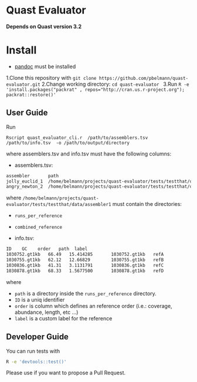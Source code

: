 # Quast Evaluator

**Depends on Quast version 3.2**

# Install

* [pandoc](http://pandoc.org/) must be installed 

1.Clone this repository with `git clone https://github.com/pbelmann/quast-evaluator.git`
2.Change working directory: `cd quast-evaluator ` 
3.Run `R -e 'install.packages("packrat" , repos="http://cran.us.r-project.org"); packrat::restore()'` 

## User Guide

Run 

`Rscript quast_evaluator_cli.r  /path/to/assemblers.tsv   /path/to/info.tsv  -o /path/to/output/directory`

where assemblers.tsv and info.tsv must have the following columns:

* assemblers.tsv:

~~~BASH
assembler       path
jolly_euclid_1  /home/belmann/projects/quast-evaluator/tests/testthat/data/assembler1
angry_newton_2  /home/belmann/projects/quast-evaluator/tests/testthat/data/assembler2
~~~

where `/home/belmann/projects/quast-evaluator/tests/testthat/data/assembler1` must contain the directories:

  * `runs_per_reference`
  * `combined_reference`

* info.tsv:

~~~BASH
ID    GC    order   path  label
1030752.gt1kb   66.49   15.414285       1030752.gt1kb   refA
1030755.gt1kb   62.12   12.66829        1030755.gt1kb   refB
1030836.gt1kb   41.31   3.1131791       1030836.gt1kb   refC
1030878.gt1kb   68.33   1.5677500       1030878.gt1kb   refD
~~~

where 
  * `path` is a directory inside the `runs_per_reference` directory.
  * `ID` is a uniq identifier
  * `order` is column which defines an reference order (i.e.: coverage, abundance, length, etc ...)
  * `label` is a custom label for the reference 

## Developer Guide

You can run tests with

~~~BASH
R -e 'devtools::test()'
~~~

Please use if you want to propose a Pull Request.
